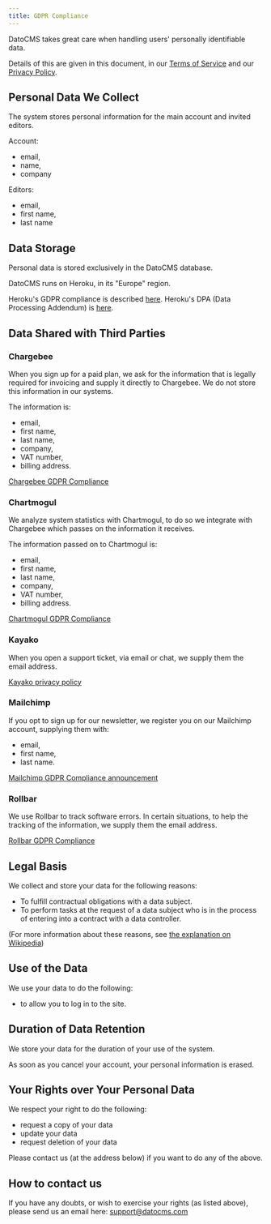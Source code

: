 ```yaml
---
title: GDPR Compliance
---
```


DatoCMS takes great care when handling users' personally identifiable data.

Details of this are given in this document,
in our [Terms of Service][datocms-terms-of-service]
and our [Privacy Policy][datocms-privacy-policy].

[datocms-terms-of-service]: https://www.datocms.com/legal/terms/
[datocms-privacy-policy]: https://www.iubenda.com/privacy-policy/64648824/full-legal

## Personal Data We Collect

The system stores personal information for the main account and invited editors.

Account:

* email,
* name,
* company

Editors:

* email,
* first name,
* last name

## Data Storage

Personal data is stored exclusively in the DatoCMS database.

DatoCMS runs on Heroku, in its "Europe" region.

Heroku's GDPR compliance is described [here][heroku-gdpr-compliance].
Heroku's DPA (Data Processing Addendum) is [here][heroku-dpa].

[heroku-gdpr-compliance]: https://devcenter.heroku.com/articles/gdpr
[heroku-dpa]: https://www.salesforce.com/content/dam/web/en_us/www/documents/legal/Agreements/data-processing-addendum.pdf

## Data Shared with Third Parties

### Chargebee

When you sign up for a paid plan, we ask for the information that is legally
required for invoicing and supply it directly to Chargebee. We do not store
this information in our systems.

The information is:

* email,
* first name,
* last name,
* company,
* VAT number,
* billing address.

[Chargebee GDPR Compliance](https://www.chargebee.com/security/gdpr/)

### Chartmogul

We analyze system statistics with Chartmogul, to do so we integrate with
Chargebee which passes on the information it receives.

The information passed on to Chartmogul is:

* email,
* first name,
* last name,
* company,
* VAT number,
* billing address.

[Chartmogul GDPR Compliance](https://blog.chartmogul.com/gdpr/)

### Kayako

When you open a support ticket, via email or chat, we supply them the email address.

[Kayako privacy policy](https://www.kayako.com/about/privacy)

### Mailchimp

If you opt to sign up for our newsletter, we register you on our Mailchimp
account, supplying them with:

* email,
* first name,
* last name.

[Mailchimp GDPR Compliance announcement](https://mailchimp.com/help/about-the-general-data-protection-regulation/)

### Rollbar

We use Rollbar to track software errors. In certain situations, to help the tracking of the information, we supply them the email address.

[Rollbar GDPR Compliance](https://rollbar.com/compliance/gdpr/)

## Legal Basis

We collect and store your data for the following reasons:

* To fulfill contractual obligations with a data subject.
* To perform tasks at the request of a data subject who is in the process of
  entering into a contract with a data controller.

(For more information about these reasons, see [the explanation on Wikipedia][wikipedia-gdpr-lawful-basis])

[wikipedia-gdpr-lawful-basis]: https://en.wikipedia.org/wiki/General_Data_Protection_Regulation#Lawful_basis_for_processing

## Use of the Data

We use your data to do the following:

* to allow you to log in to the site.

## Duration of Data Retention

We store your data for the duration of your use of the system.

As soon as you cancel your account, your personal information is erased.

## Your Rights over Your Personal Data

We respect your right to do the following:

* request a copy of your data
* update your data
* request deletion of your data

Please contact us (at the address below) if you want to do any of the above.

## How to contact us

If you have any doubts, or wish to exercise your rights (as listed above),
please send us an email here: [support@datocms.com][support-email]

[support-email]: support@datocms.com
